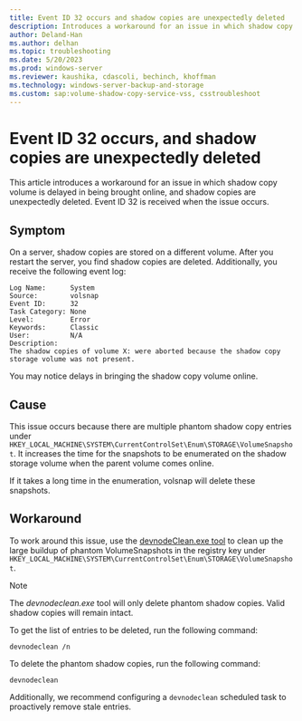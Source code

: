 ```yaml
---
title: Event ID 32 occurs and shadow copies are unexpectedly deleted
description: Introduces a workaround for an issue in which shadow copy volume is delayed in being brought online, and shadow copies are unexpectedly deleted. Event ID 32 is received when the issue occurs.
author: Deland-Han
ms.author: delhan
ms.topic: troubleshooting
ms.date: 5/20/2023
ms.prod: windows-server
ms.reviewer: kaushika, cdascoli, bechinch, khoffman
ms.technology: windows-server-backup-and-storage
ms.custom: sap:volume-shadow-copy-service-vss, csstroubleshoot
---
```

# Event ID 32 occurs, and shadow copies are unexpectedly deleted

This article introduces a workaround for an issue in which shadow copy volume is delayed in being brought online, and shadow copies are unexpectedly deleted. Event ID 32 is received when the issue occurs.

## Symptom

On a server, shadow copies are stored on a different volume. After you restart the server, you find shadow copies are deleted. Additionally, you receive the following event log:

```output
Log Name:      System
Source:        volsnap
Event ID:      32
Task Category: None
Level:         Error
Keywords:      Classic
User:          N/A
Description:
The shadow copies of volume X: were aborted because the shadow copy storage volume was not present.
```

You may notice delays in bringing the shadow copy volume online. 

## Cause

This issue occurs because there are multiple phantom shadow copy entries under `HKEY_LOCAL_MACHINE\SYSTEM\CurrentControlSet\Enum\STORAGE\VolumeSnapshot`. It increases the time for the snapshots to be enumerated on the shadow storage volume when the parent volume comes online.

If it takes a long time in the enumeration, volsnap will delete these snapshots.

## Workaround

To work around this issue, use the [devnodeClean.exe tool](https://www.microsoft.com/download/details.aspx?id=42286) to clean up the large buildup of phantom VolumeSnapshots in the registry key under `HKEY_LOCAL_MACHINE\SYSTEM\CurrentControlSet\Enum\STORAGE\VolumeSnapshot`.

> [!NOTE]
> The *devnodeclean.exe* tool will only delete phantom shadow copies. Valid shadow copies will remain intact.

To get the list of entries to be deleted, run the following command:

```console
devnodeclean /n
```

To delete the phantom shadow copies, run the following command:

```console
devnodeclean
```

Additionally, we recommend configuring a `devnodeclean` scheduled task to proactively remove stale entries.
